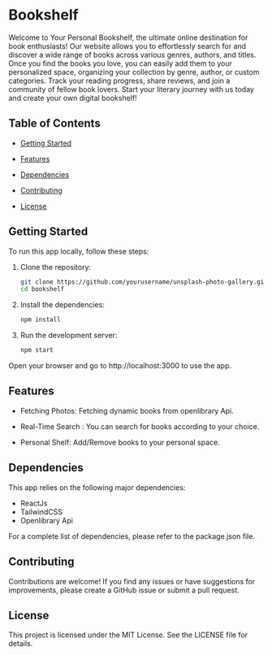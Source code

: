 # Bookshelf

Welcome to Your Personal Bookshelf, the ultimate online destination for book enthusiasts! Our website allows you to effortlessly search for and discover a wide range of books across various genres, authors, and titles. Once you find the books you love, you can easily add them to your personalized space, organizing your collection by genre, author, or custom categories. Track your reading progress, share reviews, and join a community of fellow book lovers. Start your literary journey with us today and create your own digital bookshelf!

## Table of Contents
- [Getting Started](#getting-started)
- [Features](#features)

- [Dependencies](#dependencies)
- [Contributing](#contributing)
- [License](#license)

## Getting Started

To run this app locally, follow these steps:

1. Clone the repository:
   ```bash
   git clone https://github.com/yourusername/unsplash-photo-gallery.git
   cd bookshelf
    ```
2. Install the dependencies:

    ```bash
    npm install
    ```


3. Run the development server:

    ```bash
    npm start
    ```
Open your browser and go to http://localhost:3000 to use the app.

## Features
- Fetching Photos: Fetching dynamic books from openlibrary Api.

- Real-Time Search : You can search for books according to your choice.

- Personal Shelf: Add/Remove books to your personal space.



## Dependencies
This app relies on the following major dependencies:

- ReactJs
- TailwindCSS
- Openlibrary Api

For a complete list of dependencies, please refer to the package.json file.

## Contributing
Contributions are welcome! If you find any issues or have suggestions for improvements, please create a GitHub issue or submit a pull request.

## License
This project is licensed under the MIT License. See the LICENSE file for details.

